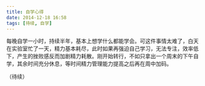 ```yaml
---
title: 自学心得
date: 2014-12-18 16:58
tags: [待续, 自学]
---
```


每晚自学一小时，持续半年，基本上想学什么都能学会。可这件事情太难了，白天在实验室忙了一天，精力基本耗尽，此时如果再强迫自己学习，无法专注，效率低下，产生的挫败感反而加剧精力耗散。刚开始转行，不如只拿出一个周末的下午自学，其余时间充分休息，等时间精力管理能力提高之后再在周中加码。

（待续）
